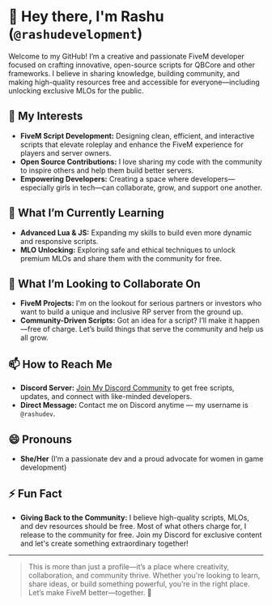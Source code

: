 # 👋 Hey there, I'm Rashu (`@rashudevelopment`)

Welcome to my GitHub! I’m a creative and passionate FiveM developer focused on crafting innovative, open-source scripts for QBCore and other frameworks. I believe in sharing knowledge, building community, and making high-quality resources free and accessible for everyone—including unlocking exclusive MLOs for the public.

## 👀 My Interests
- **FiveM Script Development:** Designing clean, efficient, and interactive scripts that elevate roleplay and enhance the FiveM experience for players and server owners.
- **Open Source Contributions:** I love sharing my code with the community to inspire others and help them build better servers.
- **Empowering Developers:** Creating a space where developers—especially girls in tech—can collaborate, grow, and support one another.

## 🌱 What I’m Currently Learning
- **Advanced Lua & JS:** Expanding my skills to build even more dynamic and responsive scripts.
- **MLO Unlocking:** Exploring safe and ethical techniques to unlock premium MLOs and share them with the community for free.

## 💞️ What I’m Looking to Collaborate On
- **FiveM Projects:** I'm on the lookout for serious partners or investors who want to build a unique and inclusive RP server from the ground up.
- **Community-Driven Scripts:** Got an idea for a script? I’ll make it happen—free of charge. Let’s build things that serve the community and help us all grow.

## 📫 How to Reach Me
- **Discord Server:** [Join My Discord Community](https://discord.gg/tEbf2dPDrQ) to get free scripts, updates, and connect with like-minded developers.
- **Direct Message:** Contact me on Discord anytime — my username is `@rashudev`.

## 😄 Pronouns
- **She/Her** (I’m a passionate dev and a proud advocate for women in game development)

## ⚡ Fun Fact
- **Giving Back to the Community:** I believe high-quality scripts, MLOs, and dev resources should be free. Most of what others charge for, I release to the community for free. Join my Discord for exclusive content and let's create something extraordinary together!

---

> This is more than just a profile—it’s a place where creativity, collaboration, and community thrive. Whether you're looking to learn, share ideas, or build something powerful, you’re in the right place. Let’s make FiveM better—together. 💜
